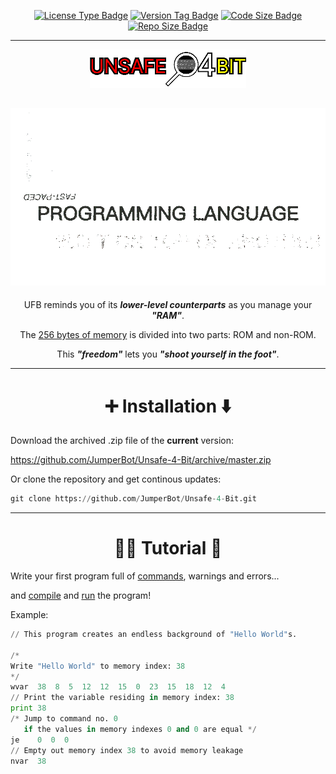 <div align="center">

[![License Type Badge](https://img.shields.io/badge/license-GPL--3.0-blue?style=for-the-badge)]()
[![Version Tag  Badge](https://img.shields.io/github/v/release/JumperBot/Unsafe-4-Bit?color=green&style=for-the-badge)]()
[![Code Size    Badge](https://img.shields.io/github/languages/code-size/JumperBot/Unsafe-4-Bit?color=orange&style=for-the-badge)]()
[![Repo Size    Badge](https://img.shields.io/github/repo-size/JumperBot/Unsafe-4-Bit?color=red&style=for-the-badge)]()

---

[![Banner.png](./ShortenedBanner.png)](./ShortenedBanner.png)

[![UFBDesc.apng](UFBDesc.apng)](UFBDesc.apng)
---

UFB reminds you of its ***lower-level counterparts*** as you manage your ***"RAM"***.

The [256 bytes of memory](./test/README.md#memory) is divided into two parts: ROM and non-ROM.

This ***"freedom"*** lets you ***"shoot yourself in the foot"***.

</div>

---

# <div align="center">:heavy_plus_sign: Installation :arrow_down:</div>

Download the archived .zip file of the **current** version:

https://github.com/JumperBot/Unsafe-4-Bit/archive/master.zip

Or clone the repository and get continous updates:

```python
git clone https://github.com/JumperBot/Unsafe-4-Bit.git
```

---

# <div align="center">:technologist: Tutorial :monocle_face:</div>

Write your first program full of [commands](./test/README.md#default-16), warnings and errors...

and [compile](./src/README.md#UFBC) and [run](./src/README.md#UFB) the program!

Example:

```python
// This program creates an endless background of "Hello World"s.

/*
Write "Hello World" to memory index: 38
*/
wvar  38  8  5  12  12  15  0  23  15  18  12  4
// Print the variable residing in memory index: 38
print 38
/* Jump to command no. 0
   if the values in memory indexes 0 and 0 are equal */
je    0  0  0
// Empty out memory index 38 to avoid memory leakage
nvar  38
```
